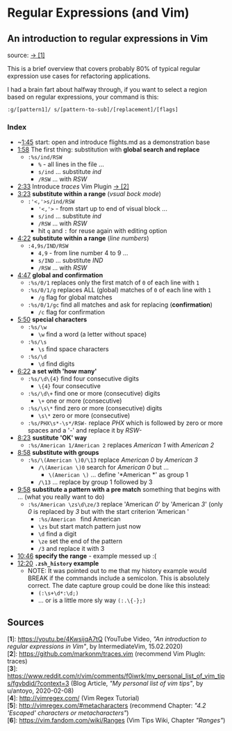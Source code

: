 # Regular Expressions (and Vim)

## An introduction to regular expressions in Vim

source: [→ \[1\]](#sources)

This is a brief overview that covers probably 80% of typical regular expression use cases for refactoring applications.

I had a brain fart about halfway through, if you want to select a region based on regular expressions, your command is this:

```vim
:g/[pattern1]/ s/[pattern-to-sub]/[replacement]/[flags]
```

### Index

- ~[1:45](https://youtu.be/4KwsijqA7tQ?t=105) start: open and introduce flights.md as a demonstration base
- [1:58](https://youtu.be/4KwsijqA7tQ?t=118) The first thing: substitution with **global search and replace**
  - `:%s/ind/RSW`
    - `%` - all lines in the file ...
    - `s/ind` ... substitute *ind*
    - `/RSW` ... with *RSW*
- [2:33](https://youtu.be/4KwsijqA7tQ?t=153) Introduce *traces* Vim Plugin [→ \[2\]](#sources)
- [3:23](https://youtu.be/4KwsijqA7tQ?t=203) **substitute within a range** (*vsual bock mode*)
  - `:'<,'>s/ind/RSW`
    - `'<,'>` - from start up to end of visual block ...
    - `s/ind` ... substitute *ind*
    - `/RSW` ... with *RSW*
    - hit `q` and `:` for reuse again with editing option
- [4:22](https://youtu.be/4KwsijqA7tQ?t=262)  **substitute within a range** (*line numbers*)
  - `:4,9s/IND/RSW`
    - `4,9` - from line number 4 to 9 ...
    - `s/IND` ... substitute *IND*
    - `/RSW` ... with *RSW*
- [4:47](https://youtu.be/4KwsijqA7tQ?t=287) **global and confirmation**
  - `:%s/0/1` replaces only the first match of `0` of each line with `1`
  - `:%s/0/1/g` replaces ALL (global) matches of `0` of each line with `1`
    - `/g` flag for global matches
  - `:%s/0/1/gc` find all matches and ask for replacing (**confirmation**)
    - `/c` flag for confirmation
- [5:50](https://youtu.be/4KwsijqA7tQ?t=350) **special characters**
  - `:%s/\w`
    - `\w` find a word (a letter without space)
  - `:%s/\s`
    - `\s` find space characters
  - `:%s/\d`
    - `\d` find digits
- [6:22](https://youtu.be/4KwsijqA7tQ?t=382) **a set with 'how many'**
  - `:%s/\d\{4}` find four consecutive digits
    - `\{4}` four consecutive
  - `:%s/\d\+` find one or more (consecutive) digits
    - `\+` one or more (consecutive)
  - `:%s/\s\*` find zero or more (consecutive) digits
    - `\s\*` zero or more (consecutive)
  - `:%s/PHX\s*-\s*/RSW-` replace *PHX* which is followed by zero or more spaces and a '*-*' and replace it by *RSW-*
- [8:23](https://youtu.be/4KwsijqA7tQ?t=503) **sustitute 'OK' way**
  - `:%s/American 1/American 2` replaces *American 1* with *American 2*
- [8:58](https://youtu.be/4KwsijqA7tQ?t=538) **substitute with groups**
  - `:%s/\(American \)0/\13` replace *American 0* by *American 3*
    - `/\(American \)0` search for *American 0* but ...
      - `\(American \)` ... define '*American *' as group 1
    - `/\13` ... replace by group 1 followed by 3
- [9:58](https://youtu.be/4KwsijqA7tQ?t=598) **substitute a pattern with a pre match** something that begins with ... (what you really want to do)
  - `:%s/American \zs\d\ze/3` replace 'American *0*' by 'American *3*' (only *0* is replaced by *3* but with the start criterion 'American '
    - `:%s/American ` find American
    - `\zs` but start match pattern just now
    - `\d` find a digit
    - `\ze` set the end of the pattern
    - `/3` and replace it with 3
- [10:46](https://youtu.be/4KwsijqA7tQ?t=646) **specify the range** - example messed up :(
- [12:20](https://youtu.be/4KwsijqA7tQ?t=740) **`.zsh_history` example**
  - NOTE: It was pointed out to me that my history example would BREAK if the commands include a semicolon.  This is absolutely correct.  The date capture group could be done like this instead: 
    - `(:\s+\d*:\d;)`
    - ... or is a little more sly way `(:.\{-};)`

## Sources

\[**1**\]: https://youtu.be/4KwsijqA7tQ (YouTube Video, *"An introduction to regular expressions in Vim"*, by IntermediateVim, 15.02.2020)  
\[**2**\]: https://github.com/markonm/traces.vim (recommend Vim PlugIn: traces)  
\[**3**]\: https://www.reddit.com/r/vim/comments/f0iwrk/my_personal_list_of_vim_tips/fgvbdid/?context=3 (Blog Article, *"My personal list of vim tips"*, by u/antoyo, 2020-02-08)  
\[**4**\]: http://vimregex.com/ (Vim Regex Tutorial)  
\[**5**\]: http://vimregex.com/#metacharacters (recommend Chapter: *"4.2 'Escaped' characters or metacharacters"*)  
\[**6**\]: https://vim.fandom.com/wiki/Ranges (Vim Tips Wiki, Chapter *"Ranges"*)  
